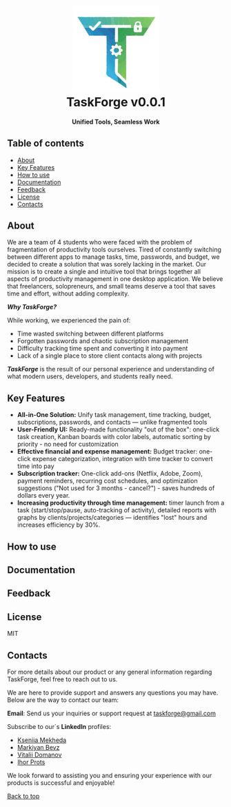 <h1 align="center" id='top'>
  <br>
  <img src="images/logo.svg" 
        alt="TaskForgeLogo" 
        width="200">
  <br>
  TaskForge v0.0.1
  <br>
</h1>

<h4 align="center">Unified Tools, Seamless Work</h4>

## Table of contents

<ul>
  <li>
    <a href="#about">About</a>
  </li>
  <li>
    <a href="#key-features">Key Features</a>
  </li>
  <li>
    <a href="#how-to-use">How to use</a>
  </li>
  <li>
    <a href="#documentation">Documentation</a>
  </li>
  <li>
    <a href="#feedback">Feedback</a>
  </li>
  <li>
    <a href="#license">License</a>
  </li>
  <li>
    <a href="#contacts">Contacts</a>
  </li>
</ul>

<div id='about'>

## About 
We are a team of 4 students who were faced with the problem of fragmentation of productivity tools ourselves. Tired of constantly switching between different apps to manage tasks, time, passwords, and budget, we decided to create a solution that was sorely lacking in the market.
Our mission is to create a single and intuitive tool that brings together all aspects of productivity management in one desktop application. We believe that freelancers, solopreneurs, and small teams deserve a tool that saves time and effort, without adding complexity.

***Why TaskForge?***

While working, we experienced the pain of:

- Time wasted switching between different platforms
- Forgotten passwords and chaotic subscription management
- Difficulty tracking time spent and converting it into payment
- Lack of a single place to store client contacts along with projects

***TaskForge*** is the result of our personal experience and understanding of what modern users, developers, and students really need.

</div>

<div id='key-features'>

## Key Features

- **All-in-One Solution:** Unify task management, time tracking, budget, subscriptions, passwords, and contacts — unlike fragmented tools 
- **User-Friendly UI:** Ready-made functionality "out of the box": one-click task creation, Kanban boards with color labels, automatic sorting by priority - no need for customization
- **Effective financial and expense management:** Budget tracker: one-click expense categorization, integration with time tracker to convert time into pay
- **Subscription tracker:** One-click add-ons (Netflix, Adobe, Zoom), payment reminders, recurring cost schedules, and optimization suggestions ("Not used for 3 months - cancel?") - saves hundreds of dollars every year.
- **Increasing productivity through time management:** timer launch from a task (start/stop/pause, auto-tracking of activity), detailed reports with graphs by clients/projects/categories — identifies "lost" hours and increases efficiency by 30%.

</div>

<div id='how-to-use'>
  
## How to use

</div>

<div id='documentation'>

## Documentation
  
</div>

<div id='feedback'>

## Feedback
  
</div>

<div id='license'>

## License
MIT
  
</div>

<div id='contacts'>

## Contacts
  
For more details about our product or any general information regarding TaskForge, feel free to reach out to us.

We are here to provide support and answers any questions you may have. Below are the way to contact our team:

**Email**: Send us your inquiries or support request at taskforge@gmail.com

Subscribe to our`s **LinkedIn** profiles:
- <a href="https://www.linkedin.com/in/kseniia-mekheda-a83032382/"> Kseniia Mekheda</a>
- <a href="https://www.linkedin.com/in/markiyan-bevz-7a2677285/"> Markiyan Bevz</a>
- <a href="https://www.linkedin.com/in/віталій-доманов-2a1460357/"> Vitalii Domanov</a>
- <a href="https://www.linkedin.com/in/ihor-prots-936ba535a/"> Ihor Prots</a>

We look forward to assisting you and ensuring your experience with our products is successful and enjoyable!

<a href="#top">Back to top</a>
</div>
